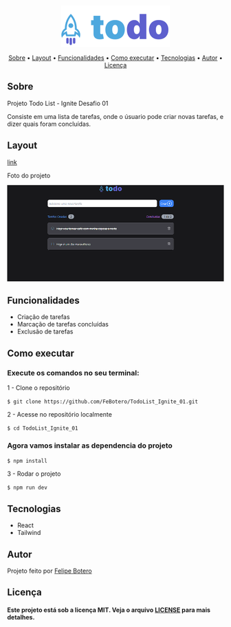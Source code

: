 
<p align="center">

  <img alt="ToDo" src="https://github.com/FeBotero/TodoList_Ignite_01/blob/main/src/assets/Logo.svg">
 </p>                
 
 <p align="center">
 <a href="#sobre">Sobre</a> •
 <a href="#layout">Layout</a> • 
 <a href="#funcoes">Funcionalidades</a> •
 <a href="#como_executar">Como executar</a> • 
 <a href="#tecnologias">Tecnologias</a> • 
 <a href="#autor">Autor</a> • 
 <a href="#licenca">Licença</a>
</p>



<h2 id="sobre">Sobre</h2>

<p>Projeto Todo List - Ignite Desafio 01</p>
<p>Consiste em uma lista de tarefas, onde o úsuario pode criar novas tarefas, e dizer quais foram concluídas.</p>

 <h2 id="layout">Layout</h2>
 <p><a href="https://febotero.github.io/TodoList_Ignite_01/">link</a></p>
 <p>Foto do projeto</p>
<img alt="ToDo" src="https://github.com/FeBotero/TodoList_Ignite_01/blob/main/Scree.png">


<h2 id="funcoes">Funcionalidades</h2>

<ul>
   <li>Criação de tarefas</li>
   <li>Marcação de tarefas concluídas</li>
   <li>Exclusão de tarefas</li> 
   
   
</ul>
   
   
  

  <h2 id="como_executar">Como executar</h2>
  <h3>Execute os comandos no seu terminal:</h3>
  
<p>1 - Clone o repositório</p>
   
`$ git clone https://github.com/FeBotero/TodoList_Ignite_01.git`

<p>2 - Acesse no repositório localmente</p>

`$ cd TodoList_Ignite_01`

<h3>Agora vamos instalar as dependencia do projeto</h3>

`$ npm install`

<p>3 - Rodar o projeto</p>

`$ npm run dev`

     


<h2 id="tecnologias">Tecnologias</h2>
  <ul>
  <li>React</li>
  <li>Tailwind</li>
  
  </ul>
   
<h2 id="autor">Autor</h2>

<p>
  Projeto feito por <a href="https://todo-list-ignite-01.vercel.app/">Felipe Botero<a/></p>
  
  
<h2 id="licenca">Licença</h2>
   
<h4>Este projeto está sob a licença MIT. Veja o arquivo <a href="https://github.com/FeBotero/Inovatec_2022/blob/main/LICENSE.txt">LICENSE</a> para mais detalhes.</h4>
